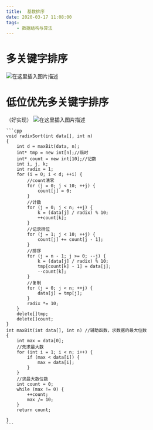 ```yaml
---
title:  基数排序
date: 2020-03-17 11:08:00
tags:
	- 数据结构与算法
---
```


# 多关键字排序
![在这里插入图片描述](https://img-blog.csdnimg.cn/20200317110704766.png?x-oss-process=image/watermark,type_ZmFuZ3poZW5naGVpdGk,shadow_10,text_aHR0cHM6Ly9ibG9nLmNzZG4ubmV0L3dlaXhpbl80MzQ4ODk1OA==,size_16,color_FFFFFF,t_70)

<!--more-->
# 低位优先多关键字排序
（好实现）
![在这里插入图片描述](https://img-blog.csdnimg.cn/20200317110803280.png?x-oss-process=image/watermark,type_ZmFuZ3poZW5naGVpdGk,shadow_10,text_aHR0cHM6Ly9ibG9nLmNzZG4ubmV0L3dlaXhpbl80MzQ4ODk1OA==,size_16,color_FFFFFF,t_70)

	```cpp
	void radixSort(int data[], int n)
	{
	    int d = maxBit(data, n);
	    int* tmp = new int[n];//临时
	    int* count = new int[10];//记数
	    int i, j, k;
	    int radix = 1;
	    for (i = 0; i < d; ++i) {
	        //count清零
	        for (j = 0; j < 10; ++j) {
	            count[j] = 0;
	        }
	        //计数
	        for (j = 0; j < n; ++j) {
	            k = (data[j] / radix) % 10;
	            ++count[k];
	        }
	        //记录排位
	        for (j = 1; j < 10; ++j) {
	            count[j] += count[j - 1];
	        }
	        //排序
	        for (j = n - 1; j >= 0; --j) {
	            k = (data[j] / radix) % 10;
	            tmp[count[k] - 1] = data[j];
	            --count[k];
	        }
	        //复制
	        for (j = 0; j < n; ++j) {
	            data[j] = tmp[j];
	        }
	        radix *= 10;
	    }
	    delete[]tmp;
	    delete[]count;
	}
	int maxBit(int data[], int n) //辅助函数，求数据的最大位数
	{
	    int max = data[0];
	    //先求最大数
	    for (int i = 1; i < n; i++) {
	        if (max < data[i]) {
	            max = data[i];
	        }
	    }
	    //求最大数位数
	    int count = 0;
	    while (max != 0) {
	        ++count;
	        max /= 10;
	    }
	    return count;
	
	}
	```

